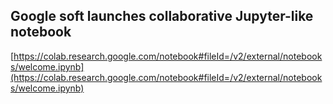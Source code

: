 ## Google soft launches collaborative Jupyter-like notebook
  
  [https://colab.research.google.com/notebook#fileId=/v2/external/notebooks/welcome.ipynb](https://colab.research.google.com/notebook#fileId=/v2/external/notebooks/welcome.ipynb)